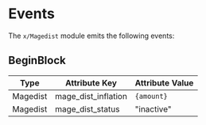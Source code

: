 <!--
order: 4
-->

# Events

The `x/Magedist` module emits the following events:

## BeginBlock

| Type                 | Attribute Key       | Attribute Value |
|----------------------|---------------------|-----------------|
| Magedist             | mage_dist_inflation | `{amount}`      |
| Magedist             | mage_dist_status    | "inactive"      |
